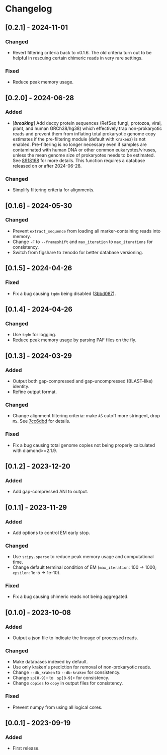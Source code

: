# Changelog
## [0.2.1] - 2024-11-01
### Changed
- Revert filtering criteria back to v0.1.6. The old criteria turn out to be helpful in rescuing certain chimeric reads in very rare settings.
### Fixed
- Reduce peak memory usage.


## [0.2.0] - 2024-06-28
### Added
- [***breaking***] Add decoy protein sequences (RefSeq fungi, protozoa, viral, plant, and human GRCh38/hg38) which effectively trap non-prokaryotic reads and prevent them from inflating total prokaryotic genome copy estimates if the pre-filtering module (default with `Kraken2`) is not enabled. Pre-filtering is no longer necessary even if samples are contaminated with human DNA or other common eukaryotes/viruses, unless the mean genome size of prokaryotes needs to be estimated. See [8918168](https://github.com/xinehc/melon-supplementary/commit/891816897bb3c82dcfff7ff44b45907593ba0eac) for more details. This function requires a database released on or after 2024-06-28.
### Changed
- Simplify filtering criteria for alignments.


## [0.1.6] - 2024-05-30
### Changed
- Prevent `extract_sequence` from loading all marker-containing reads into memory.
- Change `-F` to `--frameshift` and `max_iteration` to `max_iterations` for consistency.
- Switch from figshare to zenodo for better database versioning.


## [0.1.5] - 2024-04-26
### Fixed
- Fix a bug causing `tqdm` being disabled ([3bbd087](https://github.com/xinehc/melon/commit/3bbd087b8867e3167973a746af14f1fd797f9746)).


## [0.1.4] - 2024-04-26
### Changed
- Use `tqdm` for logging.
- Reduce peak memory usage by parsing PAF files on the fly.


## [0.1.3] - 2024-03-29
### Added
- Output both gap-compressed and gap-uncompressed (BLAST-like) identity.
- Refine output format.
### Changed
- Change alignment filtering criteria: make `AS` cutoff more stringent, drop `MS`. See [7cc6dbd](https://github.com/xinehc/melon/commit/7cc6dbd866027cf5c1adaa5c69ed7919d8630607) for details.
### Fixed
- Fix a bug causing total genome copies not being properly calculated with diamond>=2.1.9.


## [0.1.2] - 2023-12-20
### Added
- Add gap-compressed ANI to output.


## [0.1.1] - 2023-11-29
### Added
- Add options to control EM early stop.
### Changed
- Use `scipy.sparse` to reduce peak memory usage and computational time.
- Change default terminal condition of EM (`max_iteration`: 100 -> 1000; `epsilon`: 1e-5 -> 1e-10).
### Fixed
- Fix a bug causing chimeric reads not being aggregated.


## [0.1.0] - 2023-10-08
### Added
- Output a json file to indicate the lineage of processed reads.
### Changed
- Make databases indexed by default.
- Use only kraken's prediction for removal of non-prokaryotic reads.
- Change `--db_kraken` to `--db-kraken` for consistency.
- Change `sp[0-9]+` to ` sp[0-9]+` for consistency.
- Change `copies` to `copy` in output files for consistency.
### Fixed
- Prevent numpy from using all logical cores.


## [0.0.1] - 2023-09-19
### Added
- First release.
